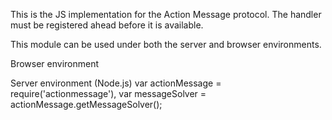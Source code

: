 This is the JS implementation for the Action Message protocol.
The handler must be registered ahead before it is available.

This module can be used under both the server and browser environments. 

Browser environment
<script src="actionMessage/index.js"></script>
<script>
  var messageSolver = actionMessage.getMessageSolver();
</script>


Server environment (Node.js)
var actionMessage = require('actionmessage'),
var messageSolver = actionMessage.getMessageSolver();